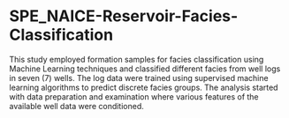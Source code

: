 # SPE_NAICE-Reservoir-Facies-Classification
This study employed formation samples for facies classification using  Machine Learning techniques and classified different facies from well logs in seven (7) wells.  The log data were trained using supervised machine learning algorithms  to predict discrete facies groups. The analysis started with data preparation and examination where various features  of the available well data were conditioned.
